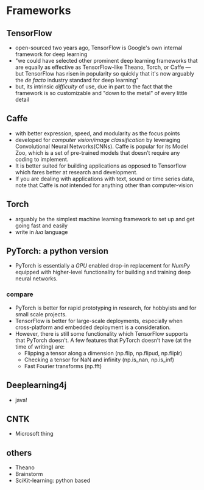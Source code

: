 # Frameworks
## TensorFlow
* open-sourced two years ago, TensorFlow is Google's own internal framework for deep learning
* "we could have selected other prominent deep learning frameworks that are equally as effective as TensorFlow-like Theano, Torch, or Caffe — but TensorFlow has risen in popularity so quickly that it's now arguably the *de facto* industry standard for deep learning"
* but, its intrinsic *difficulty* of use, due in part to the fact that the framework is so customizable and "down to the metal" of every little detail
## Caffe
* with better expression, speed, and modularity as the focus points
* developed for *computer vision/image classification* by leveraging Convolutional Neural Networks(CNNs). Caffe is popular for its Model Zoo, which is a set of pre-trained models that doesn’t require any coding to implement.
* It is better suited for building applications as opposed to Tensorflow which fares better at research and development.
* If you are dealing with applications with text, sound or time series data, note that Caffe is *not* intended for anything other than computer-vision

## Torch
* arguably be the simplest machine learning framework to set up and get going fast and easily
* write in *lua* language

## PyTorch:  a python version
* PyTorch is essentially a *GPU* enabled drop-in replacement for *NumPy* equipped with higher-level functionality for building and training deep neural networks.
### compare
* PyTorch is better for rapid prototyping in research, for hobbyists and for small scale projects.
* TensorFlow is better for large-scale deployments, especially when cross-platform and embedded deployment is a consideration.
* However, there is still some functionality which TensorFlow supports that PyTorch doesn’t. A few features that PyTorch doesn’t have (at the time of writing) are:
  * Flipping a tensor along a dimension (np.flip, np.flipud, np.fliplr)
  * Checking a tensor for NaN and infinity (np.is_nan, np.is_inf)
  * Fast Fourier transforms (np.fft)

## Deeplearning4j
* java!

## CNTK
* Microsoft thing


## others
* Theano
* Brainstorm
* SciKit-learning: python based
